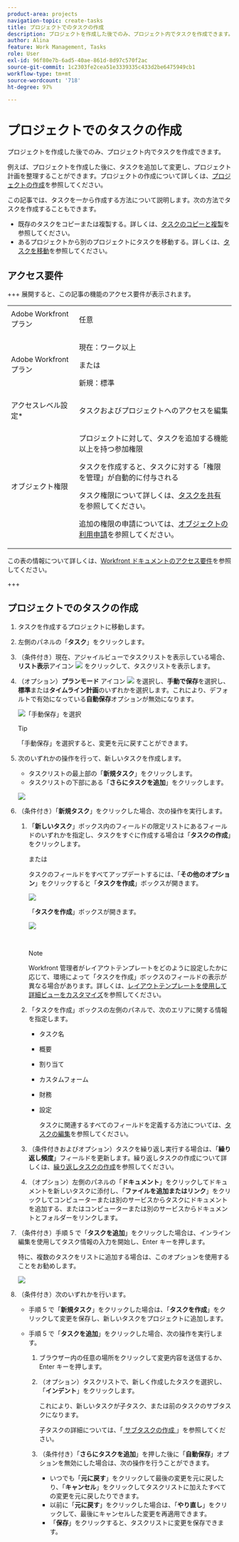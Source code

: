 ```yaml
---
product-area: projects
navigation-topic: create-tasks
title: プロジェクトでのタスクの作成
description: プロジェクトを作成した後でのみ、プロジェクト内でタスクを作成できます。
author: Alina
feature: Work Management, Tasks
role: User
exl-id: 96f80e7b-6ad5-40ae-861d-8d97c570f2ac
source-git-commit: 1c2303fe2cea51e3339335c433d2be6475949cb1
workflow-type: tm+mt
source-wordcount: '718'
ht-degree: 97%

---
```


# プロジェクトでのタスクの作成

<!-- Audited: 1/2024 -->

プロジェクトを作成した後でのみ、プロジェクト内でタスクを作成できます。

例えば、プロジェクトを作成した後に、タスクを追加して変更し、プロジェクト計画を整理することができます。プロジェクトの作成について詳しくは、[プロジェクトの作成](../../../manage-work/projects/create-projects/create-project.md)を参照してください。

<!--Not possible anymore, after new Home: For information about creating personal tasks that are not in a project, see the [Create a personal task](../../../workfront-basics/using-home/using-the-home-area/create-work-items-in-home.md#create-a-personal-task) section in the article [Create work items and projects from the Home area](../../../workfront-basics/using-home/using-the-home-area/create-work-items-in-home.md).-->

この記事では、タスクを一から作成する方法について説明します。次の方法でタスクを作成することもできます。

* 既存のタスクをコピーまたは複製する。詳しくは、[タスクのコピーと複製](../../../manage-work/tasks/manage-tasks/copy-and-duplicate-tasks.md)を参照してください。
* あるプロジェクトから別のプロジェクトにタスクを移動する。詳しくは、[タスクを移動](../../../manage-work/tasks/manage-tasks/move-tasks.md)を参照してください。

## アクセス要件

+++ 展開すると、この記事の機能のアクセス要件が表示されます。

<table style="table-layout:auto"> 
 <col> 
 <col> 
 <tbody> 
  <tr> 
   <td role="rowheader">Adobe Workfront プラン</td> 
   <td> <p>任意</p> </td> 
  </tr> 
  <tr> 
   <td role="rowheader"> <p role="rowheader">Adobe Workfront プラン</p> </td> 
   <td><p>現在：ワーク以上</p> 
   または
   <p>新規：標準</p> </td> 
  </tr> 
  <tr> 
   <td role="rowheader">アクセスレベル設定*</td> 
   <td> <p>タスクおよびプロジェクトへのアクセスを編集</p></td> 
  </tr> 
  <tr> 
   <td role="rowheader">オブジェクト権限</td> 
   <td> <p>プロジェクトに対して、タスクを追加する機能以上を持つ参加権限</p> <p>タスクを作成すると、タスクに対する「権限を管理」が自動的に付与される</p> <p> タスク権限について詳しくは、<a href="../../../workfront-basics/grant-and-request-access-to-objects/share-a-task.md" class="MCXref xref">タスクを共有</a>を参照してください。 </p> <p>追加の権限の申請については、<a href="../../../workfront-basics/grant-and-request-access-to-objects/request-access.md" class="MCXref xref">オブジェクトの利用申請</a>を参照してください。</p> </td> 
  </tr> 
 </tbody> 
</table>

この表の情報について詳しくは、[Workfront ドキュメントのアクセス要件](/help/quicksilver/administration-and-setup/add-users/access-levels-and-object-permissions/access-level-requirements-in-documentation.md)を参照してください。

+++

## プロジェクトでのタスクの作成

1. タスクを作成するプロジェクトに移動します。
1. 左側のパネルの「**タスク**」をクリックします。
1. （条件付き）現在、アジャイルビューでタスクリストを表示している場合、**リスト表示**&#x200B;アイコン ![](assets/list-view-in-agile-view-for-tasks.png) をクリックして、タスクリストを表示します。
1. （オプション）**プランモード** アイコン ![](assets/nwe-plan-mode-icon-task-list.png) を選択し、**手動で保存**&#x200B;を選択し、**標準**&#x200B;または&#x200B;**タイムライン計画**&#x200B;のいずれかを選択します。これにより、デフォルトで有効になっている&#x200B;**自動保存**&#x200B;オプションが無効になります。

   ![「手動保存」を選択](assets/manual-save-option.png)

   >[!TIP]
   >
   >「手動保存」を選択すると、変更を元に戻すことができます。

1. 次のいずれかの操作を行って、新しいタスクを作成します。

   * タスクリストの最上部の「**新規タスク**」をクリックします。
   * タスクリストの下部にある「**さらにタスクを追加**」をクリックします。

   ![](assets/qs-new-task-or-add-task-buttons-in-list-highlighted-350x242.png)

1. （条件付き）「**新規タスク**」をクリックした場合、次の操作を実行します。

   1. 「**新しいタスク**」ボックス内のフィールドの限定リストにあるフィールドのいずれかを指定し、タスクをすぐに作成する場合は「**タスクの作成**」をクリックします。

      または

      タスクのフィールドをすべてアップデートするには、「**その他のオプション**」をクリックすると「**タスクを作成**」ボックスが開きます。

      ![](assets/nwe-create-task-small-screen-350x272.png)

      「**タスクを作成**」ボックスが開きます。

      ![](assets/create-task-larger-box-nwe-350x244.png)

       

      >[!NOTE]
      >
      >Workfront 管理者がレイアウトテンプレートをどのように設定したかに応じて、環境によって「タスクを作成」ボックスのフィールドの表示が異なる場合があります。詳しくは、[レイアウトテンプレートを使用して詳細ビューをカスタマイズ](../../../administration-and-setup/customize-workfront/use-layout-templates/customize-details-view-layout-template.md)を参照してください。

   1. 「タスクを作成」ボックスの左側のパネルで、次のエリアに関する情報を指定します。

      * タスク名
      * 概要
      * 割り当て
      * カスタムフォーム
      * 財務
      * 設定

        タスクに関連するすべてのフィールドを定義する方法については、[タスクの編集](../../../manage-work/tasks/manage-tasks/edit-tasks.md)を参照してください。

   1. （条件付きおよびオプション）タスクを繰り返し実行する場合は、「**繰り返し頻度**」フィールドを更新します。繰り返しタスクの作成について詳しくは、[繰り返しタスクの作成](../../../manage-work/tasks/create-tasks/create-recurring-tasks.md)を参照してください。
   1. （オプション）左側のパネルの「**ドキュメント**」をクリックしてドキュメントを新しいタスクに添付し、「**ファイルを追加またはリンク**」をクリックしてコンピューターまたは別のサービスからタスクにドキュメントを追加する、またはコンピューターまたは別のサービスからドキュメントとフォルダーをリンクします。

1. （条件付き）手順 5 で「**タスクを追加**」をクリックした場合は、インライン編集を使用してタスク情報の入力を開始し、Enter キーを押します。

   <!--
   <p data-mc-conditions="QuicksilverOrClassic.Draft mode">(NOTE: ensure this stays accurate)</p>
   -->

   特に、複数のタスクをリストに追加する場合は、このオプションを使用することをお勧めします。

   ![](assets/add-more-tasks-inline.png)

1. （条件付き）次のいずれかを行います。

   * 手順 5 で「**新規タスク**」をクリックした場合は、「**タスクを作成**」をクリックして変更を保存し、新しいタスクをプロジェクトに追加します。

     <!--   
     <p data-mc-conditions="QuicksilverOrClassic.Draft mode">(NOTE: is this step still right?)</p>   
     -->

   * 手順 5 で「**タスクを追加**」をクリックした場合、次の操作を実行します。

     <!--   
     <p data-mc-conditions="QuicksilverOrClassic.Draft mode">(NOTE: is this step still right?) </p>   
     -->

      1. ブラウザー内の任意の場所をクリックして変更内容を送信するか、Enter キーを押します。
      1. （オプション）タスクリストで、新しく作成したタスクを選択し、「**インデント**」をクリックします。

         これにより、新しいタスクが子タスク、または前のタスクのサブタスクになります。

         子タスクの詳細については、「[ サブタスクの作成 ](/help/quicksilver/manage-work/tasks/create-tasks/create-subtasks.md)」を参照してください。

      1. （条件付き）「**さらにタスクを追加**」を押した後に「**自動保存**」オプションを無効にした場合は、次の操作を行うことができます。

         * いつでも「**元に戻す**」をクリックして最後の変更を元に戻したり、「**キャンセル**」をクリックしてタスクリストに加えたすべての変更を元に戻したりできます。
         * 以前に「**元に戻す**」をクリックした場合は、「**やり直し**」をクリックして、最後にキャンセルした変更を再適用できます。
         * 「**保存**」をクリックすると、タスクリストに変更を保存できます。
